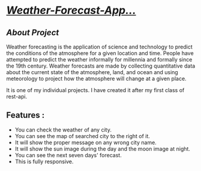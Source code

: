 # _[Weather-Forecast-App...](https://current-weather.vercel.app/)_




## _About Project_

Weather forecasting is the application of science and technology to predict the conditions of the atmosphere for a given location and time. People have attempted to predict the weather informally for millennia and formally since the 19th century. Weather forecasts are made by collecting quantitative data about the current state of the atmosphere, land, and ocean and using meteorology to project how the atmosphere will change at a given place.

It is one of my individual projects. I have created it after my first class of rest-api.

## Features : 
- You can check the weather of any city.
- You can see the map of searched city to the right of it.
- It will show the proper message on any wrong city name.
- It will show the sun image during the day and the moon image at night.
- You can see the next seven days' forecast.
- This is fully responsive.
